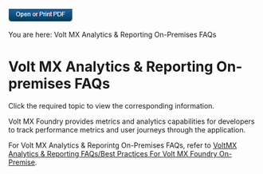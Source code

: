                            

[![](Resources/Images/pdf.png)](http://docs.voltmx.com/8_x_PDFs/voltmxfoundry/VoltMX_Analytics_OnPrem_FAQs.pdf "VoltMX Analytics Reporting FAQs")

You are here: Volt MX Analytics & Reporting On-Premises FAQs

Volt MX  Analytics & Reporting On-premises FAQs
===========================================

Click the required topic to view the corresponding information.

Volt MX  Foundry provides metrics and analytics capabilities for developers to track performance metrics and user journeys through the application.

For Volt MX Analytics & Reporintg On-Premises FAQs, refer to [VoltMX Analytics & Reporting FAQs/Best Practices For Volt MX Foundry On-Premise](https://support.hcltechsw.com/csm?id=kb_article&sysparm_article=KB0083598).

